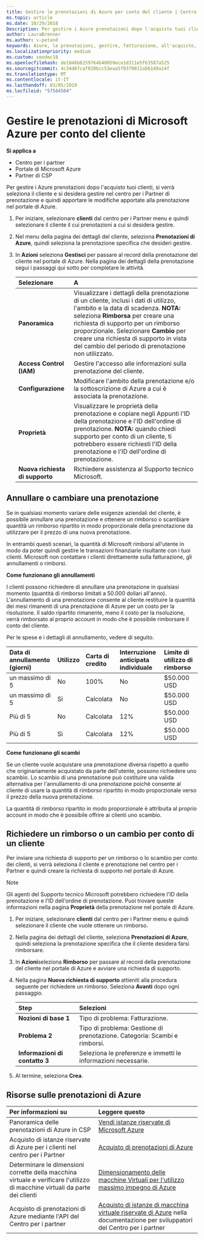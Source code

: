 ```yaml
---
title: Gestire le prenotazioni di Azure per conto del cliente | Centro per i partner
ms.topic: article
ms.date: 10/29/2018
Description: Per gestire i Azure prenotazioni dopo l'acquisto tuoi clienti, si verrà seleziona il cliente e si desidera gestire nel centro per i Partner di prenotazione e quindi apportare le modifiche apportate alla prenotazione nel portale di Azure.
author: LauraBrenner
ms.author: v-petand
keywords: Azure, le prenotazioni, gestire, fatturazione, all'acquisto, annullamento, exchange, costo per la risoluzione
ms.localizationpriority: medium
ms.custom: seodec18
ms.openlocfilehash: de1846b6259764b40059ece1d311e5f63587a525
ms.sourcegitcommit: 4c34d6fcaf020bcc53eaa5f0379011a56149a14f
ms.translationtype: MT
ms.contentlocale: it-IT
ms.lasthandoff: 03/05/2019
ms.locfileid: "57584504"
---
```

# <a name="manage-microsoft-azure-reservations-on-behalf-of-your-customers"></a>Gestire le prenotazioni di Microsoft Azure per conto del cliente

**Si applica a**

-  Centro per i partner
-  Portale di Microsoft Azure
-  Partner di CSP

Per gestire i Azure prenotazioni dopo l'acquisto tuoi clienti, si verrà seleziona il cliente e si desidera gestire nel centro per i Partner di prenotazione e quindi apportare le modifiche apportate alla prenotazione nel portale di Azure. 

1. Per iniziare, selezionare **clienti** dal centro per i Partner menu e quindi selezionare il cliente il cui prenotazioni a cui si desidera gestire. 

2. Nel menu della pagina dei dettagli del cliente, seleziona **Prenotazioni di Azure**, quindi seleziona la prenotazione specifica che desideri gestire.  

3. In **Azioni** seleziona **Gestisci** per passare al record della prenotazione del cliente nel portale di Azure. Nella pagina dei dettagli della prenotazione segui i passaggi qui sotto per completare le attività.  

    | **Selezionare**   | **A**    |
    |:-----------------------------|:-----------------|
    | **Panoramica**   | Visualizzare i dettagli della prenotazione di un cliente, inclusi i dati di utilizzo, l'ambito e la data di scadenza. **NOTA:** seleziona **Rimborsa** per creare una richiesta di supporto per un rimborso proporzionale. Selezionare **Cambio** per creare una richiesta di supporto in vista del cambio del periodo di prenotazione non utilizzato.  
    | **Access Control (IAM)**   | Gestire l'accesso alle informazioni sulla prenotazione del cliente.|
    | **Configurazione**   | Modificare l'ambito della prenotazione e/o la sottoscrizione di Azure a cui è associata la prenotazione.    |
    | **Proprietà**   | Visualizzare le proprietà della prenotazione e copiare negli Appunti l'ID della prenotazione e l'ID dell'ordine di prenotazione. **NOTA:** quando chiedi supporto per conto di un cliente, ti potrebbero essere richiesti l'ID della prenotazione e l'ID dell'ordine di prenotazione.    |
    | **Nuova richiesta di supporto**    | Richiedere assistenza al Supporto tecnico Microsoft.   |
 
## <a name="cancel-or-exchange-a-reservation"></a>Annullare o cambiare una prenotazione 

Se in qualsiasi momento variare delle esigenze aziendali del cliente, è possibile annullare una prenotazione e ottenere un rimborso o scambiare quantità un rimborso ripartito in modo proporzionale della prenotazione da utilizzare per il prezzo di una nuova prenotazione.

In entrambi questi scenari, la quantità di Microsoft rimborsi all'utente in modo da poter quindi gestire le transazioni finanziarie risultante con i tuoi clienti. Microsoft non contattare i clienti direttamente sulla fatturazione, gli annullamenti o rimborsi.   
 

**Come funzionano gli annullamenti**

I clienti possono richiedere di annullare una prenotazione in qualsiasi momento (quantità di rimborso limitati a 50.000 dollari all'anno). L'annullamento di una prenotazione consente al cliente restituire la quantità dei mesi rimanenti di una prenotazione di Azure per un costo per la risoluzione. Il saldo ripartito rimanente, meno il costo per la risoluzione, verrà rimborsato al proprio account in modo che è possibile rimborsare il conto del cliente. 

Per le spese e i dettagli di annullamento, vedere di seguito.


|**Data di annullamento**<br> (giorni)   |**Utilizzo**    |**Carta di credito**  |**Interruzione anticipata**<br> individuale    |**Limite di utilizzo di rimborso** | 
|:----------------------------------|:------------|:-----------|:--------------------------------|:--------------|
|un massimo di 5                         | No          | 100%       | No                              | $50.000 USD   |
|un massimo di 5                         | Sì         | Calcolata  | No                              | $50.000 USD   |
|Più di 5                        | No          | Calcolata  | 12%                             | $50.000 USD   |
|Più di 5                        | Sì         | Calcolata  | 12%                             | $50.000 USD   |


**Come funzionano gli scambi** 

Se un cliente vuole acquistare una prenotazione diversa rispetto a quello che originariamente acquistato da parte dell'utente, possono richiedere uno scambio. Lo scambio di una prenotazione può costituire una valida alternativa per l'annullamento di una prenotazione poiché consente al cliente di usare la quantità di rimborso ripartito in modo proporzionale verso il prezzo della nuova prenotazione. 

La quantità di rimborso ripartito in modo proporzionale è attribuita al proprio account in modo che è possibile offrire ai clienti uno scambio.


## <a name="request-a-refund-or-exchange-on-behalf-of-a-customer"></a>Richiedere un rimborso o un cambio per conto di un cliente 

Per inviare una richiesta di supporto per un rimborso o lo scambio per conto dei clienti, si verrà seleziona il cliente e prenotazione nel centro per i Partner e quindi creare la richiesta di supporto nel portale di Azure. 

>[!NOTE]
>Gli agenti del Supporto tecnico Microsoft potrebbero richiedere l'ID della prenotazione e l'ID dell'ordine di prenotazione. Puoi trovare queste informazioni nella pagina **Proprietà** della prenotazione nel portale di Azure. 

1. Per iniziare, selezionare **clienti** dal centro per i Partner menu e quindi selezionare il cliente che vuole ottenere un rimborso. 

2. Nella pagina dei dettagli del cliente, seleziona **Prenotazioni di Azure**, quindi seleziona la prenotazione specifica che il cliente desidera farsi rimborsare.  

3. In **Azioni**seleziona **Rimborso** per passare al record della prenotazione del cliente nel portale di Azure e avviare una richiesta di supporto.  

4. Nella pagina **Nuova richiesta di supporto** attieniti alla procedura seguente per richiedere un rimborso. Seleziona **Avanti** dopo ogni passaggio. 

    |**Step**                    |**Selezioni**    |
    |:---------------------------|:-----------------|
    |**Nozioni di base 1**                |Tipo di problema: Fatturazione.  |
    |**Problema 2**               |Tipo di problema: Gestione di prenotazione. Categoria: Scambi e rimborsi. |
    |**Informazioni di contatto 3**   |Seleziona le preferenze e immetti le informazioni necessarie. 

5.  Al termine, seleziona **Crea**.

## <a name="azure-reservations-resources"></a>Risorse sulle prenotazioni di Azure
|**Per informazioni su**   |**Leggere questo**    |
|:-----------------------------|:-----------------|
|Panoramica delle prenotazioni di Azure in CSP  | [Vendi istanze riservate di Microsoft Azure](azure-reservations.md) |
|Acquisto di istanze riservate di Azure per i clienti nel centro per i Partner   |[Acquisto di prenotazioni di Azure](azure-reservations-buying.md) |
|Determinare le dimensioni corrette della macchina virtuale e verificare l'utilizzo di macchine virtuali da parte dei clienti   |[Dimensionamento delle macchine Virtuali per l'utilizzo massimo impegno di Azure](azure-usage.md)   |
|Acquisto di prenotazioni di Azure mediante l'API del Centro per i partner | [Acquisto di istanze di macchina virtuale riservate di Azure](https://docs.microsoft.com/partner-center/develop/purchase-azure-reservations) nella documentazione per sviluppatori del Centro per i partner

